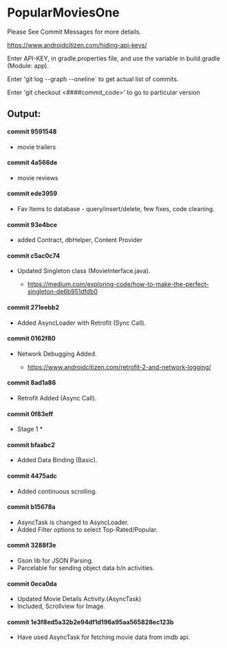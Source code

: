 # PopularMoviesOne

Please See Commit Messages for more details.

https://www.androidcitizen.com/hiding-api-keys/

Enter API-KEY, in gradle.properties file, and use the variable in build.gradle (Module: app).

Enter 'git log --graph --oneline` to get actual list of commits.

Enter 'git checkout <####commit_code>' to go to particular version

## Output:

#### commit 9591548 

 - movie trailers

#### commit 4a566de 

 - movie reviews

#### commit ede3959

- Fav Items to database - query/insert/delete, few fixes, code cleaning.

#### commit 93e4bce 

- added Contract, dbHelper, Content Provider

#### commit c5ac0c74

- Updated Singleton class (MovieInterface.java).

	- https://medium.com/exploring-code/how-to-make-the-perfect-singleton-de6b951dfdb0

#### commit 271eebb2

- Added AsyncLoader with Retrofit (Sync Call).

#### commit 0162f80  

- Network Debugging Added.

	- https://www.androidcitizen.com/retrofit-2-and-network-logging/

#### commit 8ad1a86

- Retrofit Added (Async Call).

#### commit 0f83eff 

- Stage 1 *

#### commit bfaabc2 

- Added Data Binding (Basic).

#### commit 4475adc 

- Added continuous scrolling.

#### commit b15678a

- AsyncTask is changed to AsyncLoader.
- Added Filter options to select Top-Rated/Popular.

#### commit 3288f3e 

- Gson lib for JSON Parsing.
- Parcelable for sending object data b/n activities.

#### commit 0eca0da

- Updated Movie Details Activity.(AsyncTask)
- Included, Scrollview for Image.

#### commit 1e3f8ed5a32b2e94df1d196a95aa565828ec123b 

- Have used AsyncTask for fetching movie data from imdb api.
